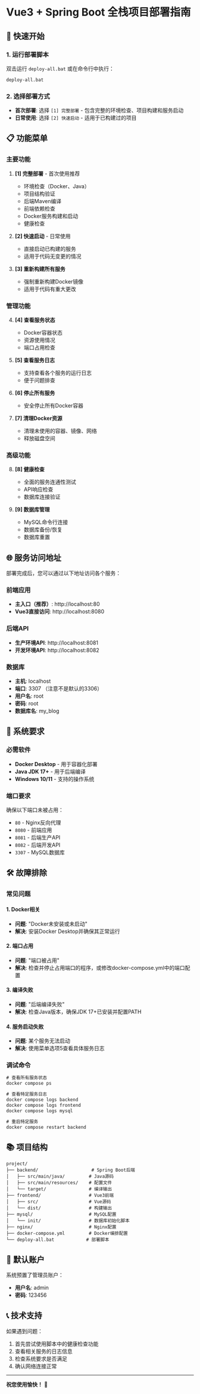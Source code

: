 # Vue3 + Spring Boot 全栈项目部署指南

## 🚀 快速开始

### 1. 运行部署脚本
双击运行 `deploy-all.bat` 或在命令行中执行：
```cmd
deploy-all.bat
```

### 2. 选择部署方式
- **首次部署**: 选择 `[1] 完整部署` - 包含完整的环境检查、项目构建和服务启动
- **日常使用**: 选择 `[2] 快速启动` - 适用于已构建过的项目

## 📋 功能菜单

### 主要功能
1. **[1] 完整部署** - 首次使用推荐
   - 环境检查（Docker、Java）
   - 项目结构验证
   - 后端Maven编译
   - 前端依赖检查
   - Docker服务构建和启动
   - 健康检查

2. **[2] 快速启动** - 日常使用
   - 直接启动已构建的服务
   - 适用于代码无变更的情况

3. **[3] 重新构建所有服务**
   - 强制重新构建Docker镜像
   - 适用于代码有重大更改

### 管理功能
4. **[4] 查看服务状态**
   - Docker容器状态
   - 资源使用情况
   - 端口占用检查

5. **[5] 查看服务日志**
   - 支持查看各个服务的运行日志
   - 便于问题排查

6. **[6] 停止所有服务**
   - 安全停止所有Docker容器

7. **[7] 清理Docker资源**
   - 清理未使用的容器、镜像、网络
   - 释放磁盘空间

### 高级功能
8. **[8] 健康检查**
   - 全面的服务连通性测试
   - API响应检查
   - 数据库连接验证

9. **[9] 数据库管理**
   - MySQL命令行连接
   - 数据库备份/恢复
   - 数据库重置

## 🌐 服务访问地址

部署完成后，您可以通过以下地址访问各个服务：

### 前端应用
- **主入口（推荐）**: http://localhost:80
- **Vue3直接访问**: http://localhost:8080

### 后端API
- **生产环境API**: http://localhost:8081
- **开发环境API**: http://localhost:8082

### 数据库
- **主机**: localhost
- **端口**: 3307 （注意不是默认的3306）
- **用户名**: root
- **密码**: root
- **数据库名**: my_blog

## 🔧 系统要求

### 必需软件
- **Docker Desktop** - 用于容器化部署
- **Java JDK 17+** - 用于后端编译
- **Windows 10/11** - 支持的操作系统

### 端口要求
确保以下端口未被占用：
- `80` - Nginx反向代理
- `8080` - 前端应用
- `8081` - 后端生产API
- `8082` - 后端开发API
- `3307` - MySQL数据库

## 🛠️ 故障排除

### 常见问题

#### 1. Docker相关
- **问题**: "Docker未安装或未启动"
- **解决**: 安装Docker Desktop并确保其正常运行

#### 2. 端口占用
- **问题**: "端口被占用"
- **解决**: 检查并停止占用端口的程序，或修改docker-compose.yml中的端口配置

#### 3. 编译失败
- **问题**: "后端编译失败"
- **解决**: 检查Java版本，确保JDK 17+已安装并配置PATH

#### 4. 服务启动失败
- **问题**: 某个服务无法启动
- **解决**: 使用菜单选项5查看具体服务日志

### 调试命令
```cmd
# 查看所有服务状态
docker compose ps

# 查看特定服务日志
docker compose logs backend
docker compose logs frontend
docker compose logs mysql

# 重启特定服务
docker compose restart backend
```

## 📚 项目结构

```
project/
├── backend/                    # Spring Boot后端
│   ├── src/main/java/         # Java源码
│   ├── src/main/resources/    # 配置文件
│   └── target/                # 编译输出
├── frontend/                  # Vue3前端
│   ├── src/                   # Vue源码
│   └── dist/                  # 构建输出
├── mysql/                     # MySQL配置
│   └── init/                  # 数据库初始化脚本
├── nginx/                     # Nginx配置
├── docker-compose.yml         # Docker编排配置
└── deploy-all.bat            # 部署脚本
```

## 🎯 默认账户

系统预置了管理员账户：
- **用户名**: admin
- **密码**: 123456

## 📞 技术支持

如果遇到问题：
1. 首先尝试使用脚本中的健康检查功能
2. 查看相关服务的日志信息
3. 检查系统要求是否满足
4. 确认网络连接正常

---

**祝您使用愉快！** 🎉
